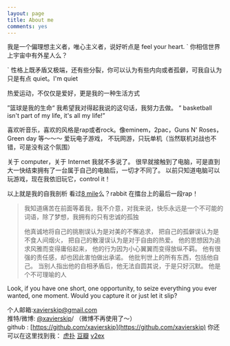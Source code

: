 ```yaml
---
layout: page
title: About me
comments: yes
---
```


我是一个偏理想主义者，唯心主义者，说好听点是 feel your heart.
`
 你相信世界上宇宙中有外星人么？
 
`
性格上既矛盾又极端，还有些分裂，你可以认为有些内向或者孤僻，可我自认为只是有点 quiet。I'm quiet

热爱运动，不仅仅是爱好，更是我的一种生活方式

”篮球是我的生命“
我希望我对得起我说的这句话，我努力去做。
“ basketball isn't part of my life, it's all my life!”

喜欢听音乐，喜欢的风格是rap或者rock。像eminem，2pac，Guns N' Roses， Green day 等～～～ 
爱玩电子游戏， 不玩网游，只玩单机（当然联机对战也不错，可是没有这个氛围）

关于 computer，关于 Internet 我就不多说了。
很早就接触到了电脑，可是直到大一快结束拥有了一台属于自己的电脑后，一切才不同了。
以前只知道电脑可以玩游戏，现在我依旧玩它，control it！


以上就是我的自我剖析
看过[8 mile](http://movie.douban.com/subject/1307853/)么？rabbit 在擂台上的最后一段rap！

 >我知道痛苦在前面等着我，我不介意，对我来说，快乐永远是一个不可能的词语，除了梦想，我拥有的只有忠诚的孤独
 > 
 >他真诚地将自己的挑剔误认为是对美的不懈追求，
 >把自己的孤僻误认为是不食人间烟火，
 >把自己的散漫误认为是对于自由的热爱。
 >他的思想因为追求风雅而变得庸俗起来，
 >他的行为因为小心翼翼而变得放纵不羁。
 >他有很强的责任感，却也因此害怕做出承诺。
 >他批判世上的所有东西，包括他自己。
 >当别人指出他的自相矛盾后，他无法自圆其说，于是只好沉默。
 >他是个不可理喻的人

Look, if you have one short, one opportunity, to seize everything you ever wanted, one moment. Would you capture it or just let it slip? 



个人邮箱:xavierskip@gmail.com      
推特/微博: [@xavierskip](http://weibo.com/kejinlu)/ （微博不再使用了～）     
github : [https://github.com/xavierskip](https://github.com/xavierskip)
你还可以在这里找到我：
[虎扑](http://my.hupu.com/jzgk)
[豆瓣](http://www.douban.com/people/xavierskip/)
[v2ex](http://www.v2ex.com/?r=xavierskip)